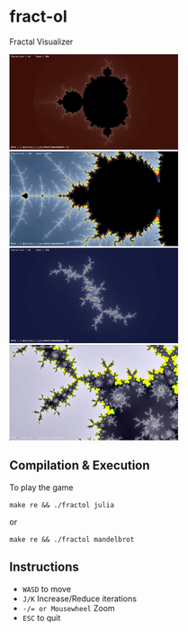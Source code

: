 # fract-ol

Fractal Visualizer

<img src="https://github.com/Eflox/fract-ol/blob/main/Pictures/Mandelbrot.png" width="300"> <img src="https://github.com/Eflox/fract-ol/blob/main/Pictures/Mandelbrot2.png" width="300"> <img src="https://github.com/Eflox/fract-ol/blob/main/Pictures/Julia.png" width="300"> <img src="https://github.com/Eflox/fract-ol/blob/main/Pictures/Julia1.png" width="300">

## Compilation & Execution

To play the game
```
make re && ./fractol julia
```
or
```
make re && ./fractol mandelbrot
```

## Instructions

* ```WASD``` to move
* ```J/K``` Increase/Reduce iterations
* ```-/= or Mousewheel``` Zoom
* ```ESC``` to quit
